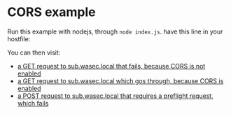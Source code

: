 # CORS example

Run this example with nodejs, through `node index.js`.
have this line in your hostfile:

You can then visit:

* [a GET request to sub.wasec.local that fails, because CORS is not enabled](http://wasec.local:7888/)
* [a GET request to sub.wasec.local which gos through, because CORS is enabled](http://wasec.local:7888/?cors=on)
* [a POST request to sub.wasec.local that requires a preflight request, which fails](http://wasec.local:7888/?method=POST)
